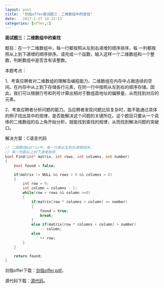 ```yaml
---
layout:	post
title:	"剑指offer面试题三：二维数组中的查找"
date:	2017-1-17 14:32:13
categories:	[offer,c]
---
```


**面试题三：二维数组中的查找**

题目：在一个二维数组中，每一行都按照从左到右递增的顺序排序，每
一列都按照从上到下递增的顺序排序。请完成一个函数，输入这样一个二维数组和一个整数，判断数组中是否含有该整数。

本题考点：

1、考查应聘者对二维数组的理解及编程能力。二维数组在内存中占据连续的空间。在内存中从上到下存储各行元素，在同一行中按照从左到右的顺序存储。因此，我们可以根据行号和列号计算出相对于数组首地址的偏移量，从而找到对应的元素。

2、考查应聘者分析问题的能力。当应聘者发现问题比较复杂时，能不能通过具体的例子找出其中的规律，是否能解决这个问题的关键所在。这个题目只要从一个具体的二维数组的右上角开始分析，就能找到查找的规律，从而找到解决问题的突破口。

解决方案：C语言代码

```c
// 二维数组matrix中，每一行都从左到右递增排序，
// 每一列都从上到下递增排序
bool Find(int* matrix, int rows, int columns, int number)
{
    bool found = false;

    if(matrix != NULL && rows > 0 && columns > 0)
    {
        int row = 0;
        int column = columns - 1;
        while(row < rows && column >=0)
        {
            if(matrix[row * columns + column] == number)
            {
                found = true;
                break;
            }
            else if(matrix[row * columns + column] > number)
                -- column;
            else
                ++ row;
        }
    }

    return found;
}
```

剑指offer下载：[剑指offer.pdf](https://raw.githubusercontent.com/cofire/cofire.github.io/master/source/剑指offer.pdf "剑指offer.pdf")。

源代码下载：[源代码](https://raw.githubusercontent.com/cofire/cofire.github.io/master/source/剑指offer源代码.zip "剑指offer源代码")。